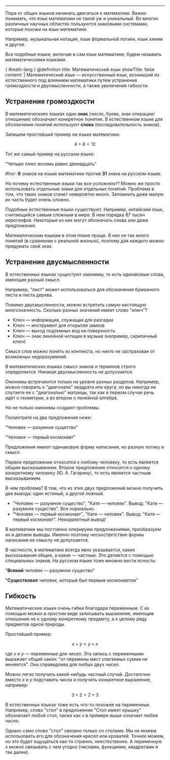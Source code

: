 
---

Пора от общих языков начинать двигаться к математике. Важно понимать, что язык математики не такой уж и уникальный. Во многих различных научных областях пользуются знаковыми системами, которые похожи на язык математики.

Например, музыкальная нотация, язык формальной логики, язык химии и другие.

Все подобные языки, включая и сам язык математики, будем называть математическими языками.

{ #math-lang }
@definition
    title: Математический язык
    showTitle: false
    content: |
        <ab-strong>Математический язык</ab-strong> — искусственный язык, возникший из естественного под влиянием математики путем устранения громоздкости и двусмысленности, а также увеличения гибкости.

## Устранение громоздкости

В математическиях языках один **знак** (число, буква, знак операции/отношения) обозначает конкретное понятие. В естественном языке для обозначения понятий используют **слова** (последовательность знаков).

Запишем простейший пример на языке математики:

$$ 4 + 8 = 12 $$

Тот же самый пример на русском языке:

"Четыре плюс восемь равно двенадцать"

Итог: **6** знаков на языке математики против **31** знака на русском языке.

Но почему естественные языки так все усложняют? Можно же просто использовать отдельные знаки для отдельных понятий. Проблема в том, что таких знаков станет невероятно много. Запомнить даже малую их часть будет очень сложно.

Подобные естественные языки существуют. Например, китайский язык, считающийся самым сложным в мире. В нем порядка 87 тысяч иероглифов. Некоторые из них могут обозначать слова или даже предложения.

Математическим языкам в этом плане проще. В них не так много понятий (в сравнении с реальной жизнью), поэтому для каждого можно придумать свой знак.

## Устранение двусмысленности

В естественных языках сущестуют омонимы, то есть одинаковые слова, имеющие разный смысл.

Например, "лист" может использоваться для обозначения бумажного листа и листа дерева.

Помимо двусмысленности, можно встретить самую настоящую многозначность. Сколько разных значений имеет слово "ключ"?

* Ключ — информация, служащая для разгадки
* Ключ — инструмент для открытия замков
* Ключ — выход подземных вод на поверхность
* Ключ — знак линейной нотации в музыке (например, скрипичный ключ)

Смысл слов можно понять из контекста, но никто не застрахован от возможных недоразумений.

В математических языках смысл знаков и терминов строго определяется. Никакая двусмысленность не допускается.

Омонимы встречаются только на уровне разных разделов. Например, можно говорить о "диагонали" квадрата или круга, но вы никогда не спутаете ее с "диагональю" матрицы, так как в первом случае речь идет о геометрии, а во втором о линейной алгебре.

Но не только омонимы создают проблемы.

Посмотрите на два предложения ниже:

"Человек — разумное существо"

"Человек — первый космонавт"

Предложения имеют одинаковую форму написания, но разную логику и смысл.

Первое предложение относится к любому человеку, то есть является общим высказыванием. Второе предложение относится к одному конкретному человеку (Ю. А. Гагарину), то есть является частным высказыванием.

В чем проблема? В том, что из этих двух предложений можно получить два вывода: один истиный, а другой ложный.

* "Человек — разумное существо", "Катя — человек". Вывод: "Катя — разумное существо". Все нормально.
* "Человек — первый космонавт", "Катя — человек". Вывод: "Катя — первый космонавт". Некорректный вывод!

В математике мы постоянно оперируем предложениями, преобразуем их и делаем выводы. Именно поэтому несоостветствие формы написания ее смыслу не допускается.

В частности, в математике всегда явно указывается, какие высказывания общие, а какие — частные. Это делается с помощью специальных знаков. На русском языке тоже множно вести ясность:

"**Всякий** человек — разумное существо"

"**Существовал** человек, который был первым космонавтом"

## Гибкость

Математические языки очень гибки благодаря переменным. С их помощью можно в простом виде записывать выражения, имеющие отношение не к одному конкретному предмету, а к целому ряду предметов одной природы.

Простейший пример:

$$ x + y = y + x $$

где $x$ и $y$ — переменные для чисел. Эта запись с переменными выражает общий закон: "от перемены мест слагаемых сумма не меняется". Она справедлива для любых двух чисел.

Можно легко получить какой-нибудь частный случай. Достаточно вместо $x$ и $y$ подставить числа и получить конкретное выражение, например:

$$ 3 + 2 = 2 + 3 $$

В естественных языках тоже есть что-то похожее на переменные. Например, слово "стол" в предложении "Стол имеет крышку" обозначает любой стол, также как $x$ в примере выше означает любое число.

Однако само слово "стол" связано только со столами. Мы не можем использовать его для обозначения кресел или кроватей. Точнее можем, но это будет ощущаться как-то странно, неестественно. А переменную $x$ можно связывать с чем угодно (числами, функциями, квадратами и так далее).
